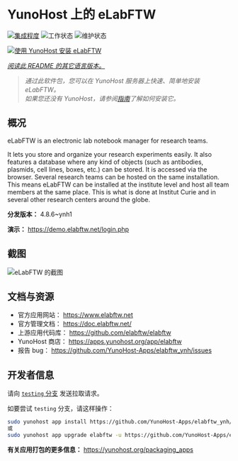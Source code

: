 <!--
注意：此 README 由 <https://github.com/YunoHost/apps/tree/master/tools/readme_generator> 自动生成
请勿手动编辑。
-->

# YunoHost 上的 eLabFTW

[![集成程度](https://apps.yunohost.org/badge/integration/elabftw)](https://ci-apps.yunohost.org/ci/apps/elabftw/)
![工作状态](https://apps.yunohost.org/badge/state/elabftw)
![维护状态](https://apps.yunohost.org/badge/maintained/elabftw)

[![使用 YunoHost 安装 eLabFTW](https://install-app.yunohost.org/install-with-yunohost.svg)](https://install-app.yunohost.org/?app=elabftw)

*[阅读此 README 的其它语言版本。](./ALL_README.md)*

> *通过此软件包，您可以在 YunoHost 服务器上快速、简单地安装 eLabFTW。*  
> *如果您还没有 YunoHost，请参阅[指南](https://yunohost.org/install)了解如何安装它。*

## 概况

eLabFTW is an electronic lab notebook manager for research teams.

It lets you store and organize your research experiments easily. It also features a database where any kind of objects (such as antibodies, plasmids, cell lines, boxes, etc.) can be stored. It is accessed via the browser. Several research teams can be hosted on the same installation. This means eLabFTW can be installed at the institute level and host all team members at the same place. This is what is done at Institut Curie and in several other research centers around the globe.

**分发版本：** 4.8.6~ynh1

**演示：** <https://demo.elabftw.net/login.php>

## 截图

![eLabFTW 的截图](./doc/screenshots/screen-1.jpg)

## 文档与资源

- 官方应用网站： <https://www.elabftw.net>
- 官方管理文档： <https://doc.elabftw.net/>
- 上游应用代码库： <https://github.com/elabftw/elabftw>
- YunoHost 商店： <https://apps.yunohost.org/app/elabftw>
- 报告 bug： <https://github.com/YunoHost-Apps/elabftw_ynh/issues>

## 开发者信息

请向 [`testing` 分支](https://github.com/YunoHost-Apps/elabftw_ynh/tree/testing) 发送拉取请求。

如要尝试 `testing` 分支，请这样操作：

```bash
sudo yunohost app install https://github.com/YunoHost-Apps/elabftw_ynh/tree/testing --debug
或
sudo yunohost app upgrade elabftw -u https://github.com/YunoHost-Apps/elabftw_ynh/tree/testing --debug
```

**有关应用打包的更多信息：** <https://yunohost.org/packaging_apps>
